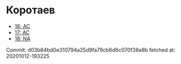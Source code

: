 # Коротаев
- [16: AC](16.md)
- [17: AC](17.md)
- [18: NA](18.md)

Commit: d03b84bd0e310794a25d9fa79cb6d6c070f38a8b
 fetched at: 20201012-193225
